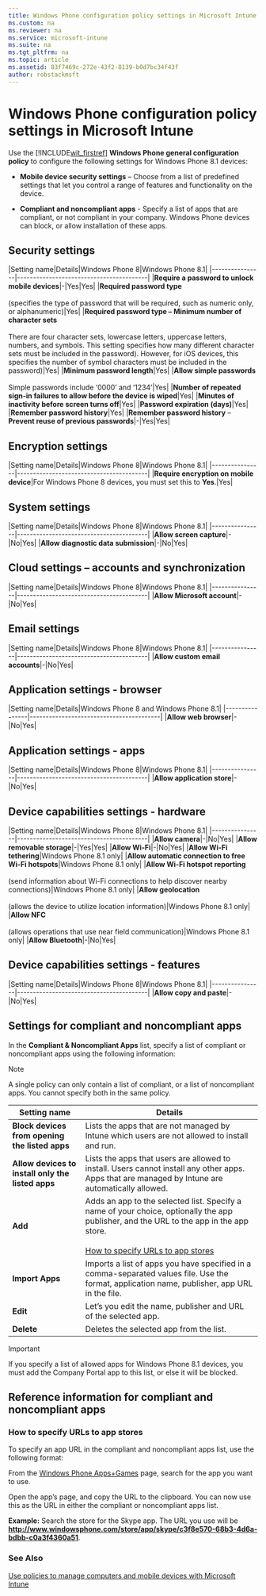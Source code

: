 ```yaml
---
title: Windows Phone configuration policy settings in Microsoft Intune
ms.custom: na
ms.reviewer: na
ms.service: microsoft-intune
ms.suite: na
ms.tgt_pltfrm: na
ms.topic: article
ms.assetid: 83f7469c-272e-43f2-8139-b0d7bc34f43f
author: robstackmsft
---
```

# Windows Phone configuration policy settings in Microsoft Intune
Use the [!INCLUDE[wit_firstref](./includes/wit_firstref_md.md)] **Windows Phone general configuration policy** to configure the following settings for Windows Phone 8.1 devices:

-   **Mobile device security settings** – Choose from a list of predefined settings that let you control a range of features and functionality on the device.

-   **Compliant and noncompliant apps** - Specify a list of apps that are compliant, or not compliant in your company. Windows Phone devices can block, or allow installation of these apps.

## Security settings

|Setting name|Details|Windows Phone 8|Windows Phone 8.1|
|----------------|-----------------------------------------|
|**Require a password to unlock mobile devices**|-|Yes|Yes|
|**Required password type**<br /><br />(specifies the type of password that will be required, such as numeric only, or alphanumeric)|Yes|
|**Required password type – Minimum number of character sets**<br /><br />There are four character sets, lowercase letters, uppercase letters, numbers, and symbols. This setting specifies how many different character sets must be included in the password). However, for iOS devices, this specifies the number of symbol characters must be included in the password)|Yes|
|**Minimum password length**|Yes|
|**Allow simple passwords**<br /><br />Simple passwords include ‘0000’ and ‘1234’|Yes|
|**Number of repeated sign-in failures to allow before the device is wiped**|Yes|
|**Minutes of inactivity before screen turns off**|Yes|
|**Password expiration (days)**|Yes|
|**Remember password history**|Yes|
|**Remember password history** – **Prevent reuse of previous passwords**|-|Yes|Yes|

## Encryption settings

|Setting name|Details|Windows Phone 8|Windows Phone 8.1|
|----------------|-----------------------------------------|
|**Require encryption on mobile device**|For Windows Phone 8 devices, you must set this to **Yes**.|Yes|

## System settings

|Setting name|Details|Windows Phone 8|Windows Phone 8.1|
|----------------|-----------------------------------------|
|**Allow screen capture**|-|No|Yes|
|**Allow diagnostic data submission**|-|No|Yes|

## Cloud settings – accounts and synchronization

|Setting name|Details|Windows Phone 8|Windows Phone 8.1|
|----------------|-----------------------------------------|
|**Allow Microsoft account**|-|No|Yes|

## Email settings

|Setting name|Details|Windows Phone 8|Windows Phone 8.1|
|----------------|-----------------------------------------|
|**Allow custom email accounts**|-|No|Yes|

## Application settings - browser

|Setting name|Details|Windows Phone 8 and Windows Phone 8.1|
|----------------|-----------------------------------------|
|**Allow web browser**|-|No|Yes|

## Application settings - apps

|Setting name|Details|Windows Phone 8|Windows Phone 8.1|
|----------------|-----------------------------------------|
|**Allow application store**|-|No|Yes|

## Device capabilities settings - hardware

|Setting name|Details|Windows Phone 8|Windows Phone 8.1|
|----------------|-----------------------------------------|
|**Allow camera**|-|No|Yes|
|**Allow removable storage**|-|Yes|Yes|
|**Allow Wi-Fi**|-|No|Yes|
|**Allow Wi-Fi tethering**|Windows Phone 8.1 only|
|**Allow automatic connection to free Wi-Fi hotspots**|Windows Phone 8.1 only|
|**Allow Wi-Fi hotspot reporting**<br /><br />(send information about Wi-Fi connections to help discover nearby connections)|Windows Phone 8.1 only|
|**Allow geolocation**<br /><br />(allows the device to utilize location information)|Windows Phone 8.1 only|
|**Allow NFC**<br /><br />(allows operations that use near field communication)|Windows Phone 8.1 only|
|**Allow Bluetooth**|-|No|Yes|

## Device capabilities settings - features

|Setting name|Details|Windows Phone 8|Windows Phone 8.1|
|----------------|-----------------------------------------|
|**Allow copy and paste**|-|No|Yes|

## Settings for compliant and noncompliant apps
In the **Compliant &amp; Noncompliant Apps** list, specify a list of compliant or noncompliant apps using the following information:

> [!NOTE]
> A single policy can only contain a list of compliant, or a list of noncompliant apps. You cannot specify both in the same policy.

|Setting name|Details|
|----------------|--------------------|
|**Block devices from opening the listed apps**|Lists the apps that are not managed by Intune which users are not allowed to install and run.|
|**Allow devices to install only the listed apps**|Lists the apps that users are allowed to install. Users cannot install any other apps. Apps that are managed by Intune are automatically allowed.|
|**Add**|Adds an app to the selected list. Specify a name of your choice, optionally the app publisher, and the URL to the app in the app store.<br /><br />[How to specify URLs to app stores](windows-phone-configuration-policy-settings-in-microsoft-intune.md#BKMK_URL)|
|**Import Apps**|Imports a list of apps you have specified in a comma-separated values file. Use the format, application name, publisher, app URL in the file.|
|**Edit**|Let’s you edit the name, publisher and URL of the selected app.|
|**Delete**|Deletes the selected app from the list.|
> [!IMPORTANT]
> If you specify a list of allowed apps for Windows Phone 8.1 devices, you must add the Company Portal app to this list, or else it will be blocked.


## Reference information for compliant and noncompliant apps

### <a name="BKMK_URL"></a>How to specify URLs to app stores
To specify an app URL in the compliant and noncompliant apps list, use the following format:

From the [Windows Phone Apps+Games](http://www.windowsphone.com/en-us/store/overview) page, search for the app you want to use.

Open the app’s page, and copy the URL to the clipboard. You can now use this as the URL in either the compliant or noncompliant apps list.

**Example:** Search the store for the Skype app. The URL you use will be **http://www.windowsphone.com/store/app/skype/c3f8e570-68b3-4d6a-bdbb-c0a3f4360a51**.

### See Also
[Use policies to manage computers and mobile devices with Microsoft Intune](use-policies-to-manage-computers-and-mobile-devices-with-microsoft-intune.md)

